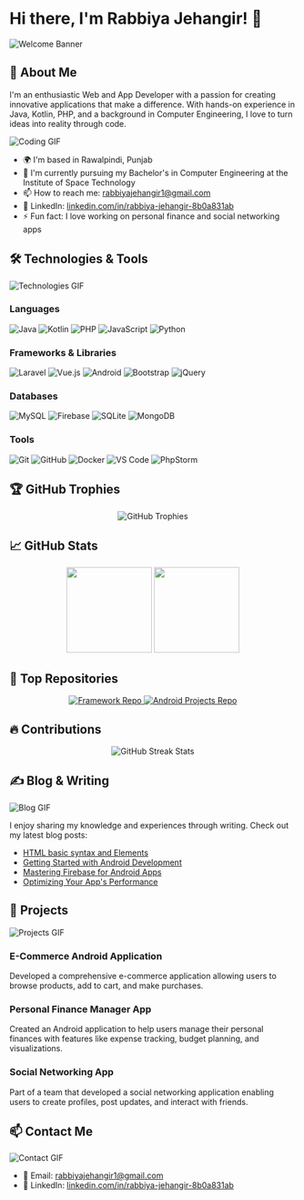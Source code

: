 # Hi there, I'm Rabbiya Jehangir! 👋

![Welcome Banner](https://media.giphy.com/media/3o7qE1YN7aBOFPRw8E/giphy.gif)

## 🚀 About Me

I'm an enthusiastic Web and App Developer with a passion for creating innovative applications that make a difference. With hands-on experience in Java, Kotlin, PHP, and a background in Computer Engineering, I love to turn ideas into reality through code.

![Coding GIF](https://media.giphy.com/media/13HgwGsXF0aiGY/giphy.gif)

- 🌍 I'm based in Rawalpindi, Punjab
- 🏫 I'm currently pursuing my Bachelor's in Computer Engineering at the Institute of Space Technology
- 📫 How to reach me: [rabbiyajehangir1@gmail.com](mailto:rabbiyajehangir1@gmail.com)
- 💼 LinkedIn: [linkedin.com/in/rabbiya-jehangir-8b0a831ab](https://www.linkedin.com/in/rabbiya-jehangir-8b0a831ab)
- ⚡ Fun fact: I love working on personal finance and social networking apps

## 🛠️ Technologies & Tools

![Technologies GIF](https://th.bing.com/th/id/OIP.I9bsNUYg806GHpd0oFStcwHaFQ?rs=1&pid=ImgDetMain)

### Languages
![Java](https://img.shields.io/badge/Java-ED8B00?style=for-the-badge&logo=java&logoColor=white)
![Kotlin](https://img.shields.io/badge/Kotlin-0095D5?style=for-the-badge&logo=kotlin&logoColor=white)
![PHP](https://img.shields.io/badge/PHP-777BB4?style=for-the-badge&logo=php&logoColor=white)
![JavaScript](https://img.shields.io/badge/JavaScript-F7DF1E?style=for-the-badge&logo=javascript&logoColor=black)
![Python](https://img.shields.io/badge/Python-3776AB?style=for-the-badge&logo=python&logoColor=white)

### Frameworks & Libraries
![Laravel](https://img.shields.io/badge/Laravel-FF2D20?style=for-the-badge&logo=laravel&logoColor=white)
![Vue.js](https://img.shields.io/badge/Vue.js-35495E?style=for-the-badge&logo=vue.js&logoColor=4FC08D)
![Android](https://img.shields.io/badge/Android-3DDC84?style=for-the-badge&logo=android&logoColor=white)
![Bootstrap](https://img.shields.io/badge/Bootstrap-563D7C?style=for-the-badge&logo=bootstrap&logoColor=white)
![jQuery](https://img.shields.io/badge/jQuery-0769AD?style=for-the-badge&logo=jquery&logoColor=white)

### Databases
![MySQL](https://img.shields.io/badge/MySQL-4479A1?style=for-the-badge&logo=mysql&logoColor=white)
![Firebase](https://img.shields.io/badge/Firebase-FFCA28?style=for-the-badge&logo=firebase&logoColor=black)
![SQLite](https://img.shields.io/badge/SQLite-003B57?style=for-the-badge&logo=sqlite&logoColor=white)
![MongoDB](https://img.shields.io/badge/MongoDB-47A248?style=for-the-badge&logo=mongodb&logoColor=white)

### Tools
![Git](https://img.shields.io/badge/Git-F05032?style=for-the-badge&logo=git&logoColor=white)
![GitHub](https://img.shields.io/badge/GitHub-181717?style=for-the-badge&logo=github&logoColor=white)
![Docker](https://img.shields.io/badge/Docker-2496ED?style=for-the-badge&logo=docker&logoColor=white)
![VS Code](https://img.shields.io/badge/VS%20Code-007ACC?style=for-the-badge&logo=visual-studio-code&logoColor=white)
![PhpStorm](https://img.shields.io/badge/PhpStorm-000000?style=for-the-badge&logo=phpstorm&logoColor=white)

## 🏆 GitHub Trophies

<div align="center">
  <img src="https://github-profile-trophy.vercel.app/?username=rabiyajeh&theme=radical&no-frame=true&margin-w=15&margin-h=15" alt="GitHub Trophies"/>
</div>

## 📈 GitHub Stats

<div align="center">
  <img height="150em" src="https://github-readme-stats.vercel.app/api?username=rabiyajeh&show_icons=true&theme=radical&include_all_commits=true&count_private=true"/>
  <img height="150em" src="https://github-readme-stats.vercel.app/api/top-langs/?username=rabiyajeh&layout=compact&langs_count=7&theme=radical"/>
</div>

## 🌟 Top Repositories

<div align="center">
  <a href="https://github.com/rabiyajeh/framework">
    <img src="https://github-readme-stats.vercel.app/api/pin/?username=rabiyajeh&repo=framework&theme=radical" alt="Framework Repo"/>
  </a>
  <a href="https://github.com/rabiyajeh/Android-Projects-Java-">
    <img src="https://github-readme-stats.vercel.app/api/pin/?username=rabiyajeh&repo=Android-Projects-Java-&theme=radical" alt="Android Projects Repo"/>
  </a>
</div>

## 🔥 Contributions

<div align="center">
  <img src="https://github-readme-streak-stats.herokuapp.com/?user=rabiyajeh&theme=radical&hide_border=true" alt="GitHub Streak Stats"/>
</div>

## ✍️ Blog & Writing

![Blog GIF](https://media.giphy.com/media/26tn33aiTi1jkl6H6/giphy.gif)

I enjoy sharing my knowledge and experiences through writing. Check out my latest blog posts:
- [HTML basic syntax and Elements](https://learn-frontenddev.blogspot.com/2022/08/html-basic-syntax-and-elements.html)
- [Getting Started with Android Development](https://learn-frontenddev.blogspot.com/2024/07/getting-started-with-android-development.html)
- [Mastering Firebase for Android Apps](https://learn-frontenddev.blogspot.com/2024/07/mastering-firebase-for-android-apps.html)
- [Optimizing Your App's Performance](#)

## 💼 Projects

![Projects GIF](https://media.giphy.com/media/5xtDarqlsEWbsa4nCho/giphy.gif)

### E-Commerce Android Application
<div data-aos="fade-left">
  Developed a comprehensive e-commerce application allowing users to browse products, add to cart, and make purchases.
</div>

### Personal Finance Manager App
<div data-aos="fade-right">
  Created an Android application to help users manage their personal finances with features like expense tracking, budget planning, and visualizations.
</div>

### Social Networking App
<div data-aos="fade-up">
  Part of a team that developed a social networking application enabling users to create profiles, post updates, and interact with friends.
</div>

## 📫 Contact Me

![Contact GIF](https://media.giphy.com/media/l41m6R3Ji0wHFCoT6/giphy.gif)

- 📧 Email: [rabbiyajehangir1@gmail.com](mailto:rabbiyajehangir1@gmail.com)
- 💼 LinkedIn: [linkedin.com/in/rabbiya-jehangir-8b0a831ab](https://www.linkedin.com/in/rabbiya-jehangir-8b0a831ab)


